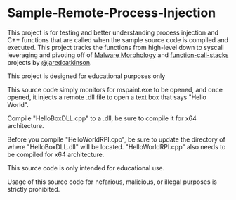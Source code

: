 # Sample-Remote-Process-Injection

This project is for testing and better understanding process injection and C++ functions that are called when the sample source code is compiled and executed. This project tracks the functions from high-level down to syscall leveraging and pivoting off of [Malware Morphology](https://github.com/jaredcatkinson/MalwareMorphology) and [function-call-stacks](https://github.com/jaredcatkinson/function-call-stacks) projects by [@jaredcatkinson](https://github.com/jaredcatkinson).

This project is designed for educational purposes only

This source code simply monitors for mspaint.exe to be opened, and once opened, it injects a remote .dll file to open a text box that says "Hello World".

Compile "HelloBoxDLL.cpp" to a .dll, be sure to compile it for x64 architecture.

Before you compile "HelloWorldRPI.cpp", be sure to update the directory of where "HelloBoxDLL.dll" will be located. "HelloWorldRPI.cpp" also needs to be compiled for x64 architecture. 

This source code is only intended for educational use.

Usage of this source code for nefarious, malicious, or illegal purposes is strictly prohibited.
